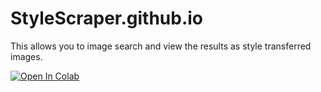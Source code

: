 # StyleScraper.github.io
This allows you to image search and view the results as style transferred images.

<a href="https://colab.research.google.com/github/joedockrill/image-scraper/blob/master/ImageScraper.ipynb">
  <img src="https://colab.research.google.com/assets/colab-badge.svg" alt="Open In Colab"/>
</a>

